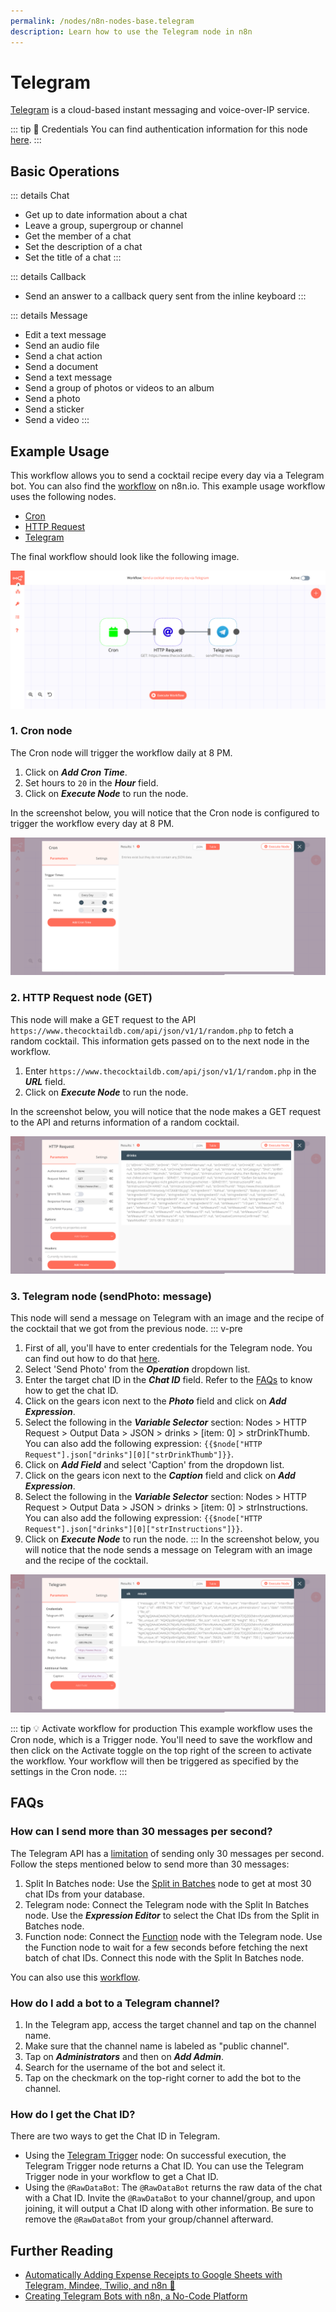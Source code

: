 ```yaml
---
permalink: /nodes/n8n-nodes-base.telegram
description: Learn how to use the Telegram node in n8n
---
```


# Telegram

[Telegram](https://telegram.org) is a cloud-based instant messaging and voice-over-IP service.

::: tip 🔑 Credentials
You can find authentication information for this node [here](../../../credentials/Telegram/README.md).
:::

## Basic Operations

::: details Chat
- Get up to date information about a chat
- Leave a group, supergroup or channel
- Get the member of a chat
- Set the description of a chat
- Set the title of a chat
:::

::: details Callback
- Send an answer to a callback query sent from the inline keyboard
:::

::: details Message
- Edit a text message
- Send an audio file
- Send a chat action
- Send a document
- Send a text message
- Send a group of photos or videos to an album
- Send a photo
- Send a sticker
- Send a video
:::

## Example Usage

This workflow allows you to send a cocktail recipe every day via a Telegram bot. You can also find the [workflow](https://n8n.io/workflows/781) on n8n.io. This example usage workflow uses the following nodes.
- [Cron](../../core-nodes/Cron/README.md)
- [HTTP Request](../../core-nodes/HTTPRequest/README.md)
- [Telegram]()

The final workflow should look like the following image.

![A workflow with the Telegram node](./workflow.png)
### 1. Cron node

The Cron node will trigger the workflow daily at 8 PM.

1. Click on ***Add Cron Time***.
2. Set hours to `20` in the ***Hour*** field.
3. Click on ***Execute Node*** to run the node.

In the screenshot below, you will notice that the Cron node is configured to trigger the workflow every day at 8 PM.

![Using the Cron node to trigger the workflow daily at 8 PM](./Cron_node.png)

### 2. HTTP Request node (GET)

This node will make a GET request to the API `https://www.thecocktaildb.com/api/json/v1/1/random.php` to fetch a random cocktail. This information gets passed on to the next node in the workflow.

1. Enter `https://www.thecocktaildb.com/api/json/v1/1/random.php` in the ***URL*** field.
2. Click on ***Execute Node*** to run the node.

In the screenshot below, you will notice that the node makes a GET request to the API and returns information of a random cocktail.

![Using the HTTP Request node to get the information about a random cocktail](./HTTPRequest_node.png)

### 3. Telegram node (sendPhoto: message)

This node will send a message on Telegram with an image and the recipe of the cocktail that we got from the previous node.
::: v-pre
1. First of all, you'll have to enter credentials for the Telegram node. You can find out how to do that [here](../../../credentials/Telegram/README.md).
2. Select 'Send Photo' from the ***Operation*** dropdown list.
3. Enter the target chat ID in the ***Chat ID*** field. Refer to the [FAQs](#how-do-i-get-a-chat-id) to know how to get the chat ID. 
4. Click on the gears icon next to the ***Photo*** field and click on ***Add Expression***.
5. Select the following in the ***Variable Selector*** section: Nodes > HTTP Request > Output Data > JSON > drinks > [item: 0] > strDrinkThumb. You can also add the following expression: `{{$node["HTTP Request"].json["drinks"][0]["strDrinkThumb"]}}`. 
6. Click on ***Add Field*** and select 'Caption' from the dropdown list.
7. Click on the gears icon next to the ***Caption*** field and click on ***Add Expression***.
8. Select the following in the ***Variable Selector*** section: Nodes > HTTP Request > Output Data > JSON > drinks > [item: 0] > strInstructions. You can also add the following expression: `{{$node["HTTP Request"].json["drinks"][0]["strInstructions"]}}`.
9. Click on ***Execute Node*** to run the node.
:::
In the screenshot below, you will notice that the node sends a message on Telegram with an image and the recipe of the cocktail.

![Using the Telegram node to send a message with an image and instruction of a cocktail](./Telegram_node.png)

::: tip 💡 Activate workflow for production
This example workflow uses the Cron node, which is a Trigger node. You'll need to save the workflow and then click on the Activate toggle on the top right of the screen to activate the workflow. Your workflow will then be triggered as specified by the settings in the Cron node.
:::

## FAQs

### How can I send more than 30 messages per second?

The Telegram API has a [limitation](https://core.telegram.org/bots/faq#broadcasting-to-users) of sending only 30 messages per second. Follow the steps mentioned below to send more than 30 messages:
1. Split In Batches node: Use the [Split in Batches](../../core-nodes/SplitInBatches/README.md) node to get at most 30 chat IDs from your database.
2. Telegram node: Connect the Telegram node with the Split In Batches node. Use the ***Expression Editor*** to select the Chat IDs from the Split in Batches node. 
3. Function node: Connect the [Function](../../core-nodes/Function/README.md) node with the Telegram node. Use the Function node to wait for a few seconds before fetching the next batch of chat IDs. Connect this node with the Split In Batches node.

You can also use this [workflow](https://n8n.io/workflows/772).

### How do I add a bot to a Telegram channel?

1. In the Telegram app, access the target channel and tap on the channel name.
2. Make sure that the channel name is labeled as "public channel".
3. Tap on ***Administrators*** and then on ***Add Admin***.
4. Search for the username of the bot and select it.
5. Tap on the checkmark on the top-right corner to add the bot to the channel.

### How do I get the Chat ID?

There are two ways to get the Chat ID in Telegram. 

- Using the [Telegram Trigger](../../trigger-nodes/TelegramTrigger/README.md) node: On successful execution, the Telegram Trigger node returns a Chat ID. You can use the Telegram Trigger node in your workflow to get a Chat ID.
- Using the `@RawDataBot`: The `@RawDataBot` returns the raw data of the chat with a Chat ID. Invite the `@RawDataBot` to your channel/group, and upon joining, it will output a Chat ID along with other information. Be sure to remove the `@RawDataBot` from your group/channel afterward.

## Further Reading

- [Automatically Adding Expense Receipts to Google Sheets with Telegram, Mindee, Twilio, and n8n 🧾](https://medium.com/n8n-io/automatically-adding-expense-receipts-to-google-sheets-with-telegram-mindee-twilio-and-n8n-c47eb2f8d7a5)
- [Creating Telegram Bots with n8n, a No-Code Platform](https://medium.com/n8n-io/creating-telegram-bots-with-n8n-a-no-code-platform-fdf1f0928da7)

